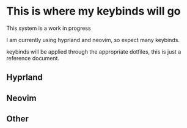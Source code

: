 # This is where my keybinds will go

This system is a work in progress

I am currently using hyprland and neovim, so expect many keybinds.

keybinds will be applied through the appropriate dotfiles, this is just a reference document.

## Hyprland


## Neovim


## Other

